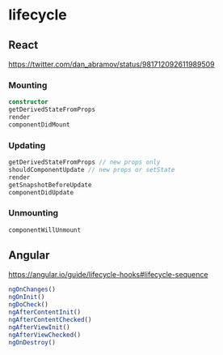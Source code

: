 # lifecycle

## React

https://twitter.com/dan_abramov/status/981712092611989509

### Mounting

```ts
constructor
getDerivedStateFromProps
render
componentDidMount
```

### Updating

```ts
getDerivedStateFromProps // new props only
shouldComponentUpdate // new props or setState
render
getSnapshotBeforeUpdate
componentDidUpdate
```

### Unmounting

```ts
componentWillUnmount
```

## Angular

https://angular.io/guide/lifecycle-hooks#lifecycle-sequence

```ts
ngOnChanges()
ngOnInit()
ngDoCheck()
ngAfterContentInit()
ngAfterContentChecked()
ngAfterViewInit()
ngAfterViewChecked()
ngOnDestroy()
```
